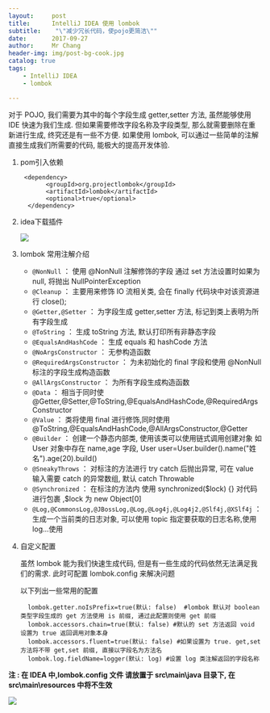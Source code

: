 ```yaml
---
layout:     post
title:     	IntelliJ IDEA 使用 lombok
subtitle:    "\"减少冗长代码，使pojo更简洁\""
date:       2017-09-27
author:     Mr Chang
header-img: img/post-bg-cook.jpg
catalog: true
tags:
    - IntelliJ IDEA
    - lombok

---
```


对于 POJO, 我们需要为其中的每个字段生成 getter,setter 方法, 虽然能够使用 IDE 快速为我们生成. 但如果需要修改字段名称及字段类型, 那么就需要删除在重新进行生成, 终究还是有一些不方便. 如果使用 lombok, 可以通过一些简单的注解直接生成我们所需要的代码, 能极大的提高开发体验.

1. pom引入依赖

		<dependency>
		      <groupId>org.projectlombok</groupId>
		      <artifactId>lombok</artifactId>
		      <optional>true</optional>
		 </dependency>
		 
2. idea下载插件

	![](http://files.jetbrains.org.cn/17-9-27/28118098.jpg)
	
3. lombok 常用注解介绍

	* `@NonNull` ： 使用 @NonNull 注解修饰的字段 通过 set 方法设置时如果为 null, 将抛出 NullPointerException
	* `@Cleanup` ： 主要用来修饰 IO 流相关类, 会在 finally 代码块中对该资源进行 close();
	* `@Getter,@Setter` ： 为字段生成 getter,setter 方法, 标记到类上表明为所有字段生成
	* `@ToString` ： 生成 toString 方法, 默认打印所有非静态字段
	* `@EqualsAndHashCode` ： 生成 equals 和 hashCode 方法
	* `@NoArgsConstructor` ： 无参构造函数
	* `@RequiredArgsConstructor` ： 为未初始化的 final 字段和使用 @NonNull 标注的字段生成构造函数
	* `@AllArgsConstructor` ： 为所有字段生成构造函数
	* `@Data` ： 相当于同时使@Getter,@Setter,@ToString,@EqualsAndHashCode,@RequiredArgsConstructor
	* `@Value` ： 类将使用 final 进行修饰,同时使用@ToString,@EqualsAndHashCode,@AllArgsConstructor,@Getter
	* `@Builder` ： 创建一个静态内部类, 使用该类可以使用链式调用创建对象
如 User 对象中存在 name,age 字段, User user=User.builder().name("姓名").age(20).build()
	* `@SneakyThrows` ： 对标注的方法进行 try catch 后抛出异常, 可在 value 输入需要 catch 的异常数组, 默认 catch Throwable
	* `@Synchronized` ： 在标注的方法内 使用 synchronized(\$lock) {} 对代码进行包裹 ,$lock 为 new Object[0]
	* `@Log,@CommonsLog,@JBossLog,@Log,@Log4j,@Log4j2,@Slf4j,@XSlf4j` ： 生成一个当前类的日志对象, 可以使用 topic 指定要获取的日志名称,使用log...使用

4. 自定义配置
	
	虽然 lombok 能为我们快速生成代码, 但是有一些生成的代码依然无法满足我们的需求. 此时可配置 lombok.config 来解决问题
	
	以下列出一些常用的配置
	
		 lombok.getter.noIsPrefix=true(默认: false)  #lombok 默认对 boolean 类型字段生成的 get 方法使用 is 前缀, 通过此配置则使用 get 前缀
		 lombok.accessors.chain=true(默认: false) #默认的 set 方法返回 void 设置为 true 返回调用对象本身
		 lombok.accessors.fluent=true(默认: false) #如果设置为 true. get,set 方法将不带 get,set 前缀, 直接以字段名为方法名
		 lombok.log.fieldName=logger(默认: log) #设置 log 类注解返回的字段名称

**注 : 在 IDEA 中,lombok.config 文件 请放置于 src\main\java 目录下, 在 src\main\resources 中将不生效**



![](http://files.jetbrains.org.cn/17-10-11/92200804.jpg)